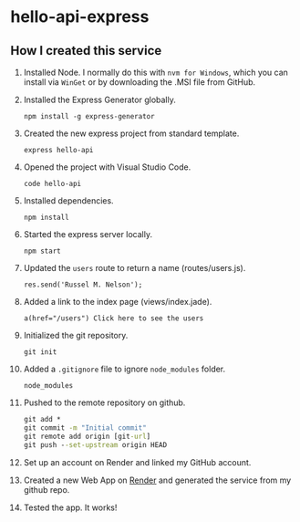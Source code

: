 # hello-api-express

## How I created this service

1. Installed Node. I normally do this with `nvm for Windows`, which you can install via `WinGet` or by downloading the .MSI file from GitHub.
2. Installed the Express Generator globally.

   `npm install -g express-generator`

3. Created the new express project from standard template.

   `express hello-api`

4. Opened the project with Visual Studio Code.

   `code hello-api`

5. Installed dependencies.

   `npm install`

6. Started the express server locally.

   `npm start`

7. Updated the `users` route to return a name (routes/users.js).

   `res.send('Russel M. Nelson');`

8. Added a link to the index page (views/index.jade).

   `a(href="/users") Click here to see the users`

9. Initialized the git repository.

   `git init`

10. Added a `.gitignore` file to ignore `node_modules` folder.

    `node_modules`

11. Pushed to the remote repository on github.

    ```cmd
    git add *
    git commit -m "Initial commit"
    git remote add origin [git-url]
    git push --set-upstream origin HEAD
    ```

12. Set up an account on Render and linked my GitHub account.

13. Created a new Web App on [Render](https://render.com/) and generated the service from my github repo.

14. Tested the app. It works!
